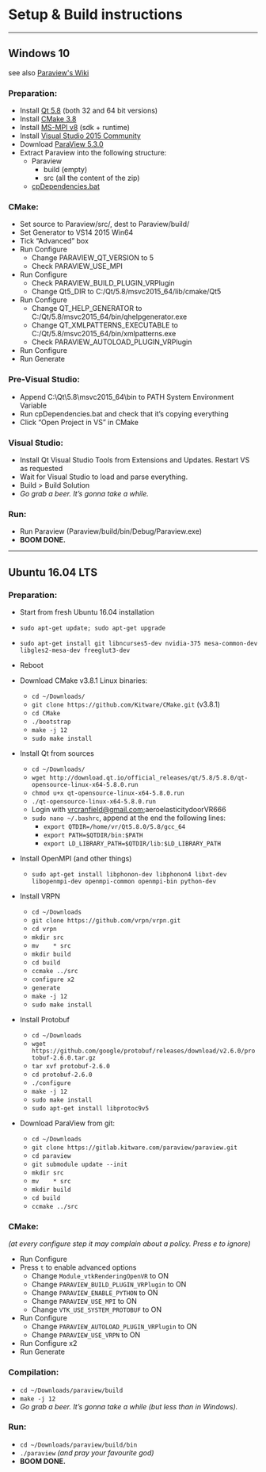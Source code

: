 # Setup & Build instructions

----
## Windows 10
see also [Paraview's Wiki](http://www.paraview.org/Wiki/ParaView:Build_And_Install)

### Preparation:
* Install [Qt 5.8](https://www.qt.io/download-open-source) (both 32 and 64 bit versions)
* Install [CMake 3.8](https://cmake.org/download/)
* Install [MS-MPI v8](https://msdn.microsoft.com/en-us/library/bb524831(v=vs.85).aspx) (sdk + runtime)
* Install [Visual Studio 2015 Community](https://drive.google.com/open?id=0BzDYQBRp4j3nZS04R0NKdmVJbFE)
* Download [ParaView 5.3.0](http://www.paraview.org/download/)
* Extract Paraview into the following structure:
    * Paraview
        * build (empty)
        * src (all the content of the zip)
    * [cpDependencies.bat](https://drive.google.com/open?id=0BzDYQBRp4j3nVHp4M2VQdXhMN2s)

### CMake:
* Set source to Paraview/src/, dest to Paraview/build/
* Set Generator to VS14 2015 Win64
* Tick “Advanced” box
* Run Configure
    * Change PARAVIEW_QT_VERSION to 5
    * Check PARAVIEW_USE_MPI
* Run Configure
    * Check PARAVIEW_BUILD_PLUGIN_VRPlugin
    * Change Qt5_DIR to C:/Qt/5.8/msvc2015_64/lib/cmake/Qt5
* Run Configure
    * Change QT_HELP_GENERATOR to C:/Qt/5.8/msvc2015_64/bin/qhelpgenerator.exe
    * Change QT_XMLPATTERNS_EXECUTABLE to C:/Qt/5.8/msvc2015_64/bin/xmlpatterns.exe
    * Check PARAVIEW_AUTOLOAD_PLUGIN_VRPlugin
* Run Configure
* Run Generate

### Pre-Visual Studio:
* Append C:\Qt\5.8\msvc2015_64\bin to PATH System Environment Variable
* Run cpDependencies.bat and check that it’s copying everything
* Click “Open Project in VS” in CMake

### Visual Studio:
* Install Qt Visual Studio Tools from Extensions and Updates. Restart VS as requested
* Wait for Visual Studio to load and parse everything. 
* Build > Build Solution
* *Go grab a beer. It’s gonna take a while.*

### Run:
* Run Paraview (Paraview/build/bin/Debug/Paraview.exe)
* **BOOM DONE.**

----
## Ubuntu 16.04 LTS

### Preparation:
* Start from fresh Ubuntu 16.04 installation
* `sudo apt-get update; sudo apt-get upgrade`

* `sudo apt-get install git libncurses5-dev nvidia-375 mesa-common-dev libgles2-mesa-dev freeglut3-dev`
* Reboot
* Download CMake v3.8.1 Linux binaries: 
    * `cd ~/Downloads/`
    * `git clone https://github.com/Kitware/CMake.git` (v3.8.1)
    * `cd CMake`
    * `./bootstrap`
    * `make -j 12`
    * `sudo make install`
* Install Qt from sources
    * `cd ~/Downloads/`
    * `wget http://download.qt.io/official_releases/qt/5.8/5.8.0/qt-opensource-linux-x64-5.8.0.run`
    * `chmod u+x qt-opensource-linux-x64-5.8.0.run`
    * `./qt-opensource-linux-x64-5.8.0.run`
    * Login with vrcranfield@gmail.com;aeroelasticitydoorVR666
    * `sudo nano ~/.bashrc`, append at the end the following lines:
        * `export QTDIR=/home/vr/Qt5.8.0/5.8/gcc_64`
        * `export PATH=$QTDIR/bin:$PATH`
        * `export LD_LIBRARY_PATH=$QTDIR/lib:$LD_LIBRARY_PATH`
* Install OpenMPI (and other things)
    * `sudo apt-get install libphonon-dev libphonon4 libxt-dev libopenmpi-dev openmpi-common openmpi-bin python-dev`
* Install VRPN
    * `cd ~/Downloads`
    * `git clone https://github.com/vrpn/vrpn.git`
    * `cd vrpn`
    * `mkdir src`
    * `mv    * src`
    * `mkdir build`
    * `cd build`
    * `ccmake ../src`
    * `configure x2`
    * `generate`
    * `make -j 12`
    * `sudo make install`
* Install Protobuf
    * `cd ~/Downloads`
    * `wget https://github.com/google/protobuf/releases/download/v2.6.0/protobuf-2.6.0.tar.gz`
    * `tar xvf protobuf-2.6.0`
    * `cd protobuf-2.6.0`
    * `./configure`
    * `make -j 12`
    * `sudo make install`
    * `sudo apt-get install libprotoc9v5`
* Download ParaView from git:
    * `cd ~/Downloads`
    * `git clone https://gitlab.kitware.com/paraview/paraview.git`
    * `cd paraview`
    * `git submodule update --init`
    * `mkdir src`
    * `mv    * src`
    * `mkdir build`
    * `cd build`
    * `ccmake ../src`

### CMake:
*(at every configure step it may complain about a policy. Press e to ignore)*

* Run Configure
* Press `t` to enable advanced options
    * Change `Module_vtkRenderingOpenVR` to ON
    * Change `PARAVIEW_BUILD_PLUGIN_VRPlugin` to ON
    * Change `PARAVIEW_ENABLE_PYTHON` to ON
    * Change `PARAVIEW_USE_MPI` to ON
    * Change `VTK_USE_SYSTEM_PROTOBUF` to ON 
* Run Configure	
    * Change `PARAVIEW_AUTOLOAD_PLUGIN_VRPlugin` to ON
    * Change `PARAVIEW_USE_VRPN` to ON
* Run Configure x2
* Run Generate

### Compilation:
* `cd ~/Downloads/paraview/build`
* `make -j 12`
* *Go grab a beer. It’s gonna take a while (but less than in Windows).*

### Run:
* `cd ~/Downloads/paraview/build/bin`
* `./paraview` *(and pray your favourite god)*
* **BOOM DONE.**

	












